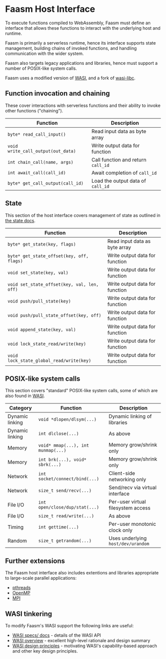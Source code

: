 # Faasm Host Interface

To execute functions compiled to WebAssembly, Faasm must define an 
interface that allows these functions to interact with the underlying 
host and runtime.

Faasm is primarily a serverless runtime, hence its interface supports
state management, building chains of invoked functions, and handling
communication with the wider system. 

Faasm also targets legacy applications and libraries, hence must support
a number of POSIX-like system calls.

Faasm uses a modified version of [WASI](https://wasi.dev/), 
and a fork of [wasi-libc](https://github.com/Shillaker/wasi-libc).

## Function invocation and chaining

These cover interactions with serverless functions and their ability to invoke
other functions ("chaining").

| Function | Description  |
|---|---|
| `byte* read_call_input()` | Read input data as byte array | 
| `void write_call_output(out_data)` | Write output data for function |
| `int chain_call(name, args)` | Call function and return `call_id` |
| `int await_call(call_id)` | Await completion of `call_id` |
| `byte* get_call_output(call_id)` | Load the output data of `call_id` |

## State

This section of the host interface covers management of state as outlined in 
[the state docs](state.md).

| Function | Description  |
|---|---|
| `byte* get_state(key, flags)` | Read input data as byte array | 
| `byte* get_state_offset(key, off, flags)` | Write output data for function |
| `void set_state(key, val)` | Write output data for function |
| `void set_state_offset(key, val, len, off)` | Write output data for function |
| `void push/pull_state(key)` | Write output data for function |
| `void push/pull_state_offset(key, off)` | Write output data for function |
| `void append_state(key, val)` | Write output data for function |
| `void lock_state_read/write(key)` | Write output data for function |
| `void lock_state_global_read/write(key)` | Write output data for function |

## POSIX-like system calls

This section covers "standard" POSIX-like system calls, some of which are also found 
in [WASI](https://wasi.dev/).

| Category | Function | Description  |
|---|---|---|
| Dynamic linking | `void *dlopen/dlsym(...)` | Dynamic linking of libraries | 
| Dynamic linking | `int dlclose(...)` | As above |
| Memory | `void* mmap(...), int munmap(...)` | Memory grow/shrink only |
| Memory | `int brk(...), void* sbrk(...)` | Memory grow/shrink only |
| Network | `int socket/connect/bind(...)` | Client-side networking only |
| Network | `size_t send/recv(...)` | Send/recv via virtual interface |
| File I/O | `int open/close/dup/stat(...)` | Per-user virtual filesystem access |
| File I/O | `size_t read/write(...)` | As above |
| Timing | `int gettime(...)` | Per-user monotonic clock only |
| Random | `size_t getrandom(...)` | Uses underlying `host/dev/urandom` |
  
 ## Further extensions
  
 The Faasm host interface also includes extentions and libraries appropriate 
 to large-scale parallel applications: 
 
 - [pthreads](threads.md)
 - [OpenMP](openmp.md) 
 - [MPI](mpi.md) 
  
 ## WASI tinkering
 
 To modify Faasm's WASI support the following links are useful:
 
 - [WASI specs/ docs](https://github.com/WebAssembly/WASI/tree/master/phases) - details of the WASI API
 - [WASI overview](https://github.com/WebAssembly/WASI/blob/master/docs/WASI-overview.md) - excellent high-level rationale and design summary
 - [WASI design principles](https://github.com/WebAssembly/WASI/blob/master/docs/DesignPrinciples.md) - motivating WASI's capability-based approach and other key design principles.